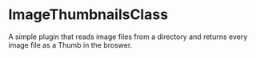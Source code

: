# ImageThumbnailsClass
A simple plugin that reads image files from a directory and returns every image file as a Thumb in the broswer.
